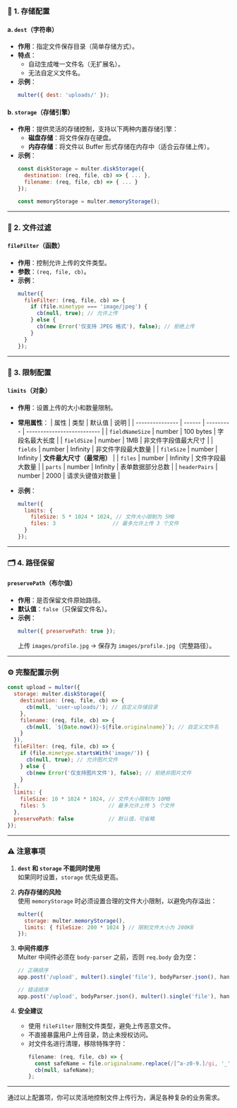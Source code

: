 ### 📁 1. **存储配置**

#### a. `dest`（字符串）
- **作用**：指定文件保存目录（简单存储方式）。
- **特点**：
  - 自动生成唯一文件名（无扩展名）。
  - 无法自定义文件名。
- **示例**：
  ```javascript
  multer({ dest: 'uploads/' });
  ```

#### b. `storage`（存储引擎）
- **作用**：提供灵活的存储控制，支持以下两种内置存储引擎：
  - **磁盘存储**：将文件保存在硬盘。
  - **内存存储**：将文件以 Buffer 形式存储在内存中（适合云存储上传）。
- **示例**：
  ```javascript
  const diskStorage = multer.diskStorage({
    destination: (req, file, cb) => { ... },
    filename: (req, file, cb) => { ... }
  });
  
  const memoryStorage = multer.memoryStorage();
  ```

---

### 🚫 2. **文件过滤**

#### `fileFilter`（函数）
- **作用**：控制允许上传的文件类型。
- **参数**：`(req, file, cb)`。
- **示例**：
  ```javascript
  multer({
    fileFilter: (req, file, cb) => {
      if (file.mimetype === 'image/jpeg') {
        cb(null, true); // 允许上传
      } else {
        cb(new Error('仅支持 JPEG 格式'), false); // 拒绝上传
      }
    }
  });
  ```

---

### 📏 3. **限制配置**

#### `limits`（对象）
- **作用**：设置上传的大小和数量限制。
- **常用属性**：
  | 属性            | 类型   | 默认值    | 说明                       |
  | --------------- | ------ | --------- | -------------------------- |
  | `fieldNameSize` | number | 100 bytes | 字段名最大长度             |
  | `fieldSize`     | number | 1MB       | 非文件字段值最大尺寸       |
  | `fields`        | number | Infinity  | 非文件字段最大数量         |
  | `fileSize`      | number | Infinity  | **文件最大尺寸（最常用）** |
  | `files`         | number | Infinity  | 文件字段最大数量           |
  | `parts`         | number | Infinity  | 表单数据部分总数           |
  | `headerPairs`   | number | 2000      | 请求头键值对数量           |

- **示例**：
  ```javascript
  multer({
    limits: {
      fileSize: 5 * 1024 * 1024, // 文件大小限制为 5MB
      files: 3                  // 最多允许上传 3 个文件
    }
  });
  ```

---

### 🗂 4. **路径保留**

#### `preservePath`（布尔值）
- **作用**：是否保留文件原始路径。
- **默认值**：`false`（只保留文件名）。
- **示例**：
  ```javascript
  multer({ preservePath: true });
  ```
  上传 `images/profile.jpg` → 保存为 `images/profile.jpg`（完整路径）。

---

### ⚙ 完整配置示例

```javascript
const upload = multer({
  storage: multer.diskStorage({
    destination: (req, file, cb) => {
      cb(null, 'user-uploads/'); // 自定义存储目录
    },
    filename: (req, file, cb) => {
      cb(null, `${Date.now()}-${file.originalname}`); // 自定义文件名
    }
  }),
  fileFilter: (req, file, cb) => {
    if (file.mimetype.startsWith('image/')) {
      cb(null, true); // 允许图片文件
    } else {
      cb(new Error('仅支持图片文件'), false); // 拒绝非图片文件
    }
  },
  limits: {
    fileSize: 10 * 1024 * 1024, // 文件大小限制为 10MB
    files: 5                    // 最多允许上传 5 个文件
  },
  preservePath: false           // 默认值，可省略
});
```

---

### ⚠ 注意事项

1. **`dest` 和 `storage` 不能同时使用**  
   如果同时设置，`storage` 优先级更高。

2. **内存存储的风险**  
   使用 `memoryStorage` 时必须设置合理的文件大小限制，以避免内存溢出：
   ```javascript
   multer({
     storage: multer.memoryStorage(),
     limits: { fileSize: 200 * 1024 } // 限制文件大小为 200KB
   });
   ```

3. **中间件顺序**  
   Multer 中间件必须在 `body-parser` 之前，否则 `req.body` 会为空：
   ```javascript
   // 正确顺序
   app.post('/upload', multer().single('file'), bodyParser.json(), handler);
   
   // 错误顺序
   app.post('/upload', bodyParser.json(), multer().single('file'), handler);
   ```

4. **安全建议**  
   - 使用 `fileFilter` 限制文件类型，避免上传恶意文件。
   - 不直接暴露用户上传目录，防止未授权访问。
   - 对文件名进行清理，移除特殊字符：
     ```javascript
     filename: (req, file, cb) => {
       const safeName = file.originalname.replace(/[^a-z0-9.]/gi, '_');
       cb(null, safeName);
     };
     ```

---

通过以上配置项，你可以灵活地控制文件上传行为，满足各种复杂的业务需求。